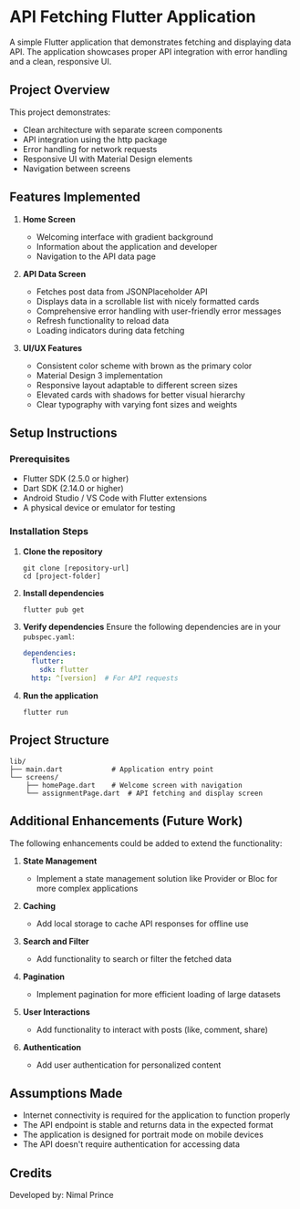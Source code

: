 # API Fetching Flutter Application

A simple Flutter application that demonstrates fetching and displaying data API. The application showcases proper API integration with error handling and a clean, responsive UI.

## Project Overview

This project demonstrates:
- Clean architecture with separate screen components
- API integration using the http package
- Error handling for network requests
- Responsive UI with Material Design elements
- Navigation between screens

## Features Implemented

1. **Home Screen**
   - Welcoming interface with gradient background
   - Information about the application and developer
   - Navigation to the API data page

2. **API Data Screen**
   - Fetches post data from JSONPlaceholder API
   - Displays data in a scrollable list with nicely formatted cards
   - Comprehensive error handling with user-friendly error messages
   - Refresh functionality to reload data
   - Loading indicators during data fetching

3. **UI/UX Features**
   - Consistent color scheme with brown as the primary color
   - Material Design 3 implementation
   - Responsive layout adaptable to different screen sizes
   - Elevated cards with shadows for better visual hierarchy
   - Clear typography with varying font sizes and weights

## Setup Instructions

### Prerequisites
- Flutter SDK (2.5.0 or higher)
- Dart SDK (2.14.0 or higher)
- Android Studio / VS Code with Flutter extensions
- A physical device or emulator for testing

### Installation Steps

1. **Clone the repository**
   ```
   git clone [repository-url]
   cd [project-folder]
   ```

2. **Install dependencies**
   ```
   flutter pub get
   ```

3. **Verify dependencies**
   Ensure the following dependencies are in your `pubspec.yaml`:
   ```yaml
   dependencies:
     flutter:
       sdk: flutter
     http: ^[version]  # For API requests
   ```

4. **Run the application**
   ```
   flutter run
   ```

## Project Structure

```
lib/
├── main.dart            # Application entry point
└── screens/
    ├── homePage.dart    # Welcome screen with navigation
    └── assignmentPage.dart  # API fetching and display screen
```

## Additional Enhancements (Future Work)

The following enhancements could be added to extend the functionality:

1. **State Management**
   - Implement a state management solution like Provider or Bloc for more complex applications

2. **Caching**
   - Add local storage to cache API responses for offline use

3. **Search and Filter**
   - Add functionality to search or filter the fetched data

4. **Pagination**
   - Implement pagination for more efficient loading of large datasets

5. **User Interactions**
   - Add functionality to interact with posts (like, comment, share)

6. **Authentication**
   - Add user authentication for personalized content

## Assumptions Made

- Internet connectivity is required for the application to function properly
- The API endpoint is stable and returns data in the expected format
- The application is designed for portrait mode on mobile devices
- The API doesn't require authentication for accessing data

## Credits

Developed by: Nimal Prince